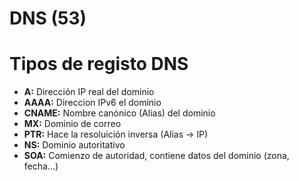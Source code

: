 # DNS (53)
# Tipos de registo DNS
- **A:** Dirección IP real del dominio
- **AAAA:** Direccion IPv6 el dominio
- **CNAME:** Nombre canónico (Alias) del dominio
- **MX:** Dominio de correo
- **PTR:** Hace la resoluición inversa (Alias -> IP)
- **NS:** Dominio autoritativo
- **SOA:** Comienzo de autoridad, contiene datos del dominio (zona, fecha...)
